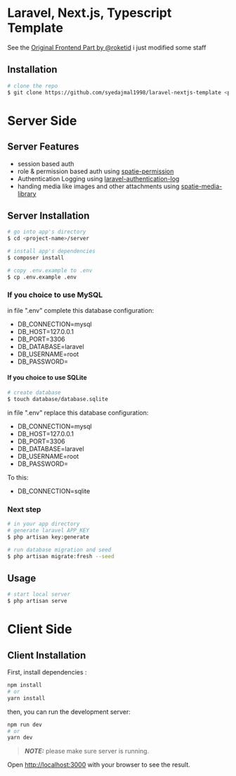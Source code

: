 <p align="center">
    <h1>Laravel, Next.js, Typescript Template</h1>
</p>

See the [Original Frontend Part by @roketid](https://github.com/roketid/windmill-dashboard-nextjs-typescript) i just modified some staff


## Installation

``` bash
# clone the repo
$ git clone https://github.com/syedajmal1998/laravel-nextjs-template <project-name>
```
# Server Side
## Server Features
- session based auth
- role & permission based auth using [spatie-permission](https://spatie.be/docs/laravel-permission/v5/introduction)
- Authentication Logging using [laravel-authentication-log](https://rappasoft.com/docs/laravel-authentication-log)
- handing media like images and other attachments using [spatie-media-library](https://spatie.be/docs/laravel-medialibrary/v10/introduction)

## Server Installation

``` bash
# go into app's directory
$ cd <project-name>/server

# install app's dependencies
$ composer install

# copy .env.example to .env
$ cp .env.example .env

```

### If you choice to use MySQL

in file ".env" complete this database configuration:
* DB_CONNECTION=mysql
* DB_HOST=127.0.0.1
* DB_PORT=3306
* DB_DATABASE=laravel
* DB_USERNAME=root
* DB_PASSWORD=

#### If you choice to use SQLite

``` bash
# create database
$ touch database/database.sqlite
```
in file ".env" replace this database configuration:
* DB_CONNECTION=mysql
* DB_HOST=127.0.0.1
* DB_PORT=3306
* DB_DATABASE=laravel
* DB_USERNAME=root
* DB_PASSWORD=

To this:

* DB_CONNECTION=sqlite


### Next step

``` bash
# in your app directory
# generate laravel APP_KEY
$ php artisan key:generate

# run database migration and seed
$ php artisan migrate:fresh --seed
```

## Usage

``` bash
# start local server
$ php artisan serve
```

# Client Side

## Client Installation

First, install dependencies :
```bash
npm install
# or
yarn install
```

then, you can run the development server:

```bash
npm run dev
# or
yarn dev
```
> **_NOTE:_**  please make sure server is running.

Open [http://localhost:3000](http://localhost:3000) with your browser to see the result.